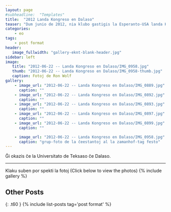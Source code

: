 ```yaml
---
layout: page
#subheadline:  "Templates"
title:  "2012 Landa Kongreso en Dalaso"
teaser: "Dum junio de 2012, nia klubo gastigis la Esperanto-USA landa Kongreso en Dalaso.  Preskaŭ la tuta klubo ĉestis la kunvenon."
categories:
    - eo
tags:
    - post format
header:
   image_fullwidth: "gallery-eknt-blank-header.jpg"
sidebar: left
image:
   title: "2012-06-22 -- Landa Kongreso en Dalaso/IMG_0958.jpg"
   thumb: "2012-06-22 -- Landa Kongreso en Dalaso/IMG_0958-thumb.jpg"
   caption: Fotoj de Ron Wolf
gallery:
    - image_url: "2012-06-22 -- Landa Kongreso en Dalaso/IMG_0889.jpg"
      caption: ""
    - image_url: "2012-06-22 -- Landa Kongreso en Dalaso/IMG_0892.jpg"
      caption: ""
    - image_url: "2012-06-22 -- Landa Kongreso en Dalaso/IMG_0893.jpg"
      caption: ""
    - image_url: "2012-06-22 -- Landa Kongreso en Dalaso/IMG_0897.jpg"
      caption: ""
    - image_url: "2012-06-22 -- Landa Kongreso en Dalaso/IMG_0899.jpg"
      caption: ""

    - image_url: "2012-06-22 -- Landa Kongreso en Dalaso/IMG_0958.jpg"
      caption: "grup-foto de la ĉeestantoj al la zamanhof-tag festo"
---
```

Ĝi okazis ĉe la Universitato de Teksaso ĉe Dalaso.  

<!--more-->
--------------------------
Klaku suben por spekti la fotoj (Click below to view the photos)
{% include gallery %}


## Other Posts
{: .t60 }
{% include list-posts tag='post format' %}
